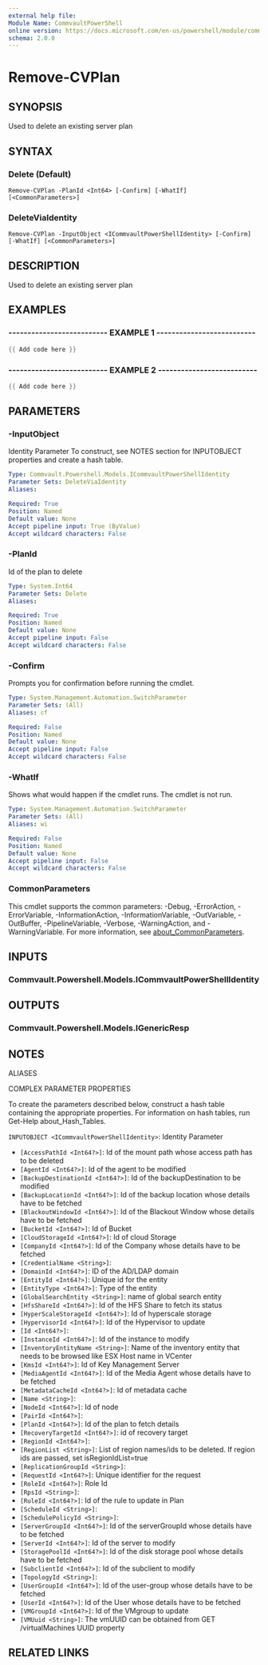 ```yaml
---
external help file:
Module Name: CommvaultPowerShell
online version: https://docs.microsoft.com/en-us/powershell/module/commvaultpowershell/remove-cvplan
schema: 2.0.0
---
```


# Remove-CVPlan

## SYNOPSIS
Used to delete an existing server plan

## SYNTAX

### Delete (Default)
```
Remove-CVPlan -PlanId <Int64> [-Confirm] [-WhatIf] [<CommonParameters>]
```

### DeleteViaIdentity
```
Remove-CVPlan -InputObject <ICommvaultPowerShellIdentity> [-Confirm] [-WhatIf] [<CommonParameters>]
```

## DESCRIPTION
Used to delete an existing server plan

## EXAMPLES

### -------------------------- EXAMPLE 1 --------------------------
```powershell
{{ Add code here }}
```



### -------------------------- EXAMPLE 2 --------------------------
```powershell
{{ Add code here }}
```



## PARAMETERS

### -InputObject
Identity Parameter
To construct, see NOTES section for INPUTOBJECT properties and create a hash table.

```yaml
Type: Commvault.Powershell.Models.ICommvaultPowerShellIdentity
Parameter Sets: DeleteViaIdentity
Aliases:

Required: True
Position: Named
Default value: None
Accept pipeline input: True (ByValue)
Accept wildcard characters: False
```

### -PlanId
Id of the plan to delete

```yaml
Type: System.Int64
Parameter Sets: Delete
Aliases:

Required: True
Position: Named
Default value: None
Accept pipeline input: False
Accept wildcard characters: False
```

### -Confirm
Prompts you for confirmation before running the cmdlet.

```yaml
Type: System.Management.Automation.SwitchParameter
Parameter Sets: (All)
Aliases: cf

Required: False
Position: Named
Default value: None
Accept pipeline input: False
Accept wildcard characters: False
```

### -WhatIf
Shows what would happen if the cmdlet runs.
The cmdlet is not run.

```yaml
Type: System.Management.Automation.SwitchParameter
Parameter Sets: (All)
Aliases: wi

Required: False
Position: Named
Default value: None
Accept pipeline input: False
Accept wildcard characters: False
```

### CommonParameters
This cmdlet supports the common parameters: -Debug, -ErrorAction, -ErrorVariable, -InformationAction, -InformationVariable, -OutVariable, -OutBuffer, -PipelineVariable, -Verbose, -WarningAction, and -WarningVariable. For more information, see [about_CommonParameters](http://go.microsoft.com/fwlink/?LinkID=113216).

## INPUTS

### Commvault.Powershell.Models.ICommvaultPowerShellIdentity

## OUTPUTS

### Commvault.Powershell.Models.IGenericResp

## NOTES

ALIASES

COMPLEX PARAMETER PROPERTIES

To create the parameters described below, construct a hash table containing the appropriate properties. For information on hash tables, run Get-Help about_Hash_Tables.


`INPUTOBJECT <ICommvaultPowerShellIdentity>`: Identity Parameter
  - `[AccessPathId <Int64?>]`: Id of the mount path whose access path has to be deleted
  - `[AgentId <Int64?>]`: Id of the agent to be modified
  - `[BackupDestinationId <Int64?>]`: Id of the backupDestination to be modified
  - `[BackupLocationId <Int64?>]`: Id of the backup location whose details have to be fetched
  - `[BlackoutWindowId <Int64?>]`: Id of the Blackout Window whose details have to be fetched
  - `[BucketId <Int64?>]`: Id of Bucket
  - `[CloudStorageId <Int64?>]`: Id of cloud Storage
  - `[CompanyId <Int64?>]`: Id of the Company whose details have to be fetched
  - `[CredentialName <String>]`: 
  - `[DomainId <Int64?>]`: ID of the AD/LDAP domain
  - `[EntityId <Int64?>]`: Unique id for the entity
  - `[EntityType <Int64?>]`: Type of the entity
  - `[GlobalSearchEntity <String>]`: name of global search entity
  - `[HfsShareId <Int64?>]`: Id of the HFS Share to fetch its status
  - `[HyperScaleStorageId <Int64?>]`: Id of hyperscale storage
  - `[HypervisorId <Int64?>]`: Id of the Hypervisor to update
  - `[Id <Int64?>]`: 
  - `[InstanceId <Int64?>]`: Id of the instance to modify
  - `[InventoryEntityName <String>]`: Name of the inventory entity that needs to be browsed like ESX Host name in VCenter
  - `[KmsId <Int64?>]`: Id of Key Management Server
  - `[MediaAgentId <Int64?>]`: Id of the Media Agent whose details have to be fetched
  - `[MetadataCacheId <Int64?>]`: Id of metadata cache
  - `[Name <String>]`: 
  - `[NodeId <Int64?>]`: Id of node
  - `[PairId <Int64?>]`: 
  - `[PlanId <Int64?>]`: Id of the plan to fetch details
  - `[RecoveryTargetId <Int64?>]`: id of recovery target
  - `[RegionId <Int64?>]`: 
  - `[RegionList <String>]`: List of region names/ids to be deleted. If region ids are passed, set isRegionIdList=true
  - `[ReplicationGroupId <String>]`: 
  - `[RequestId <Int64?>]`: Unique identifier for the request
  - `[RoleId <Int64?>]`: Role Id
  - `[RpsId <String>]`: 
  - `[RuleId <Int64?>]`: Id of the rule to update in Plan
  - `[ScheduleId <String>]`: 
  - `[SchedulePolicyId <String>]`: 
  - `[ServerGroupId <Int64?>]`: Id of the serverGroupId whose details have to be fetched
  - `[ServerId <Int64?>]`: Id of the server to modify
  - `[StoragePoolId <Int64?>]`: Id of the disk storage pool whose details have to be fetched
  - `[SubclientId <Int64?>]`: Id of the subclient to modify
  - `[TopologyId <String>]`: 
  - `[UserGroupId <Int64?>]`: Id of the user-group whose details have to be fetched
  - `[UserId <Int64?>]`: Id of the User whose details have to be fetched
  - `[VMGroupId <Int64?>]`: Id of the VMgroup to update
  - `[VMUuid <String>]`: The vmUUID can be obtained from GET /virtualMachines UUID property

## RELATED LINKS

